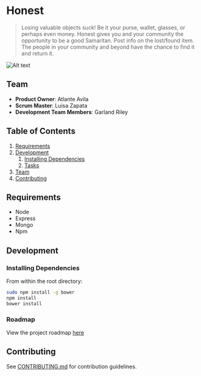 # Honest

> Losing valuable objects suck! Be it your purse, wallet, glasses, or perhaps even money. Honest gives you and your community the opportunity to be a good Samaritan. Post info on the lost/found item. The people in your community and beyond have the chance to find it and return it.

![Alt text](http://image-store.slidesharecdn.com/27ce029f-daab-41a2-b60e-ede426b6af8d-large.png "Honest's Intake Form")

## Team

  - __Product Owner__: Atlante Avila  
  - __Scrum Master__: Luisa Zapata
  - __Development Team Members__: Garland Riley 

## Table of Contents

1. [Requirements](#requirements)
1. [Development](#development)
    1. [Installing Dependencies](#installing-dependencies)
    1. [Tasks](#tasks)
1. [Team](#team)
1. [Contributing](#contributing)


## Requirements

- Node 
- Express 
- Mongo
- Npm 

## Development

### Installing Dependencies

From within the root directory:

```sh
sudo npm install -g bower
npm install
bower install
```

### Roadmap

View the project roadmap [here](https://github.com/blastTheUnicorn/honest/issues)


## Contributing

See [CONTRIBUTING.md](CONTRIBUTING.md) for contribution guidelines.
